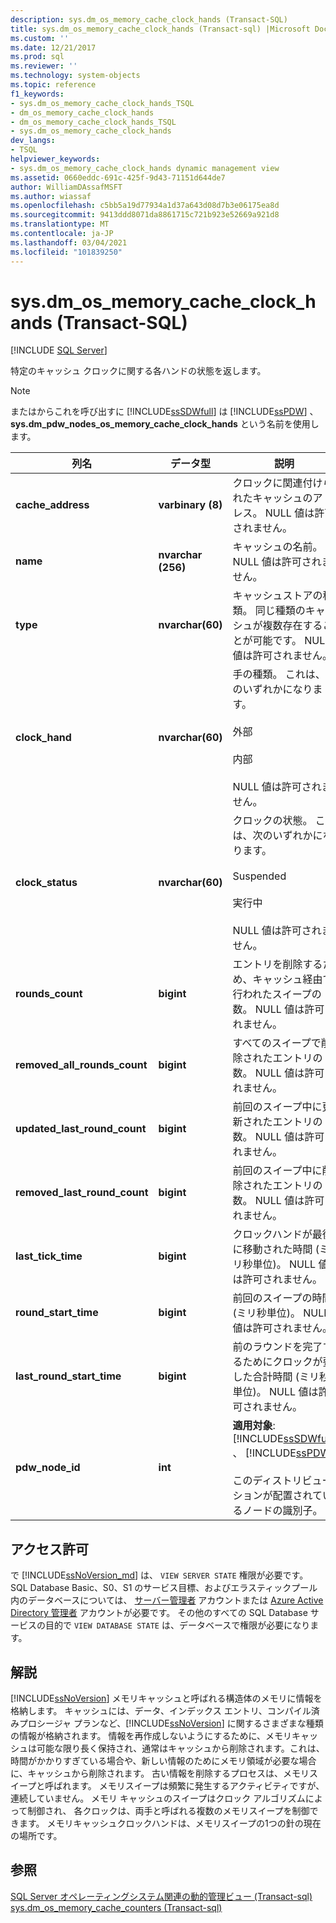 ```yaml
---
description: sys.dm_os_memory_cache_clock_hands (Transact-SQL)
title: sys.dm_os_memory_cache_clock_hands (Transact-sql) |Microsoft Docs
ms.custom: ''
ms.date: 12/21/2017
ms.prod: sql
ms.reviewer: ''
ms.technology: system-objects
ms.topic: reference
f1_keywords:
- sys.dm_os_memory_cache_clock_hands_TSQL
- dm_os_memory_cache_clock_hands
- dm_os_memory_cache_clock_hands_TSQL
- sys.dm_os_memory_cache_clock_hands
dev_langs:
- TSQL
helpviewer_keywords:
- sys.dm_os_memory_cache_clock_hands dynamic management view
ms.assetid: 0660eddc-691c-425f-9d43-71151d644de7
author: WilliamDAssafMSFT
ms.author: wiassaf
ms.openlocfilehash: c5bb5a19d77934a1d37a643d08d7b3e06175ea8d
ms.sourcegitcommit: 9413ddd8071da8861715c721b923e52669a921d8
ms.translationtype: MT
ms.contentlocale: ja-JP
ms.lasthandoff: 03/04/2021
ms.locfileid: "101839250"
---
```

# <a name="sysdm_os_memory_cache_clock_hands-transact-sql"></a>sys.dm_os_memory_cache_clock_hands (Transact-SQL)
[!INCLUDE [SQL Server](../../includes/applies-to-version/sqlserver.md)]

  特定のキャッシュ クロックに関する各ハンドの状態を返します。  
  
> [!NOTE]  
>  またはからこれを呼び出すに [!INCLUDE[ssSDWfull](../../includes/sssdwfull-md.md)] は [!INCLUDE[ssPDW](../../includes/sspdw-md.md)] 、 **sys.dm_pdw_nodes_os_memory_cache_clock_hands** という名前を使用します。  
  
|列名|データ型|説明|  
|-----------------|---------------|-----------------|  
|**cache_address**|**varbinary (8)**|クロックに関連付けられたキャッシュのアドレス。 NULL 値は許可されません。|  
|**name**|**nvarchar (256)**|キャッシュの名前。 NULL 値は許可されません。|  
|**type**|**nvarchar(60)**|キャッシュストアの種類。 同じ種類のキャッシュが複数存在することが可能です。 NULL 値は許可されません。|  
|**clock_hand**|**nvarchar(60)**|手の種類。 これは、次のいずれかになります。<br /><br /> 外部<br /><br /> 内部<br /><br /> NULL 値は許可されません。|  
|**clock_status**|**nvarchar(60)**|クロックの状態。 これは、次のいずれかになります。<br /><br /> Suspended<br /><br /> 実行中<br /><br /> NULL 値は許可されません。|  
|**rounds_count**|**bigint**|エントリを削除するため、キャッシュ経由で行われたスイープの数。 NULL 値は許可されません。|  
|**removed_all_rounds_count**|**bigint**|すべてのスイープで削除されたエントリの数。 NULL 値は許可されません。|  
|**updated_last_round_count**|**bigint**|前回のスイープ中に更新されたエントリの数。 NULL 値は許可されません。|  
|**removed_last_round_count**|**bigint**|前回のスイープ中に削除されたエントリの数。 NULL 値は許可されません。|  
|**last_tick_time**|**bigint**|クロックハンドが最後に移動された時間 (ミリ秒単位)。 NULL 値は許可されません。|  
|**round_start_time**|**bigint**|前回のスイープの時間 (ミリ秒単位)。 NULL 値は許可されません。|  
|**last_round_start_time**|**bigint**|前のラウンドを完了するためにクロックが要した合計時間 (ミリ秒単位)。 NULL 値は許可されません。|  
|**pdw_node_id**|**int**|**適用対象**: [!INCLUDE[ssSDWfull](../../includes/sssdwfull-md.md)] 、 [!INCLUDE[ssPDW](../../includes/sspdw-md.md)]<br /><br /> このディストリビューションが配置されているノードの識別子。|  
  
## <a name="permissions"></a>アクセス許可  

で [!INCLUDE[ssNoVersion_md](../../includes/ssnoversion-md.md)] は、 `VIEW SERVER STATE` 権限が必要です。   
SQL Database Basic、S0、S1 のサービス目標、およびエラスティックプール内のデータベースについては、 [サーバー管理者](/azure/azure-sql/database/logins-create-manage#existing-logins-and-user-accounts-after-creating-a-new-database) アカウントまたは [Azure Active Directory 管理者](/azure/azure-sql/database/authentication-aad-overview#administrator-structure) アカウントが必要です。 その他のすべての SQL Database サービスの目的で `VIEW DATABASE STATE` は、データベースで権限が必要になります。   
  
## <a name="remarks"></a>解説  
 [!INCLUDE[ssNoVersion](../../includes/ssnoversion-md.md)] メモリキャッシュと呼ばれる構造体のメモリに情報を格納します。 キャッシュには、データ、インデックス エントリ、コンパイル済みプロシージャ プランなど、[!INCLUDE[ssNoVersion](../../includes/ssnoversion-md.md)] に関するさまざまな種類の情報が格納されます。 情報を再作成しないようにするために、メモリキャッシュは可能な限り長く保持され、通常はキャッシュから削除されます。これは、時間がかかりすぎている場合や、新しい情報のためにメモリ領域が必要な場合に、キャッシュから削除されます。 古い情報を削除するプロセスは、メモリスイープと呼ばれます。 メモリスイープは頻繁に発生するアクティビティですが、連続していません。 メモリ キャッシュのスイープはクロック アルゴリズムによって制御され、 各クロックは、両手と呼ばれる複数のメモリスイープを制御できます。 メモリキャッシュクロックハンドは、メモリスイープの1つの針の現在の場所です。  

## <a name="see-also"></a>参照  
 [SQL Server オペレーティングシステム関連の動的管理ビュー &#40;Transact-sql&#41;](../../relational-databases/system-dynamic-management-views/sql-server-operating-system-related-dynamic-management-views-transact-sql.md)    
 [sys.dm_os_memory_cache_counters &#40;Transact-sql&#41;](../../relational-databases/system-dynamic-management-views/sys-dm-os-memory-cache-counters-transact-sql.md)
